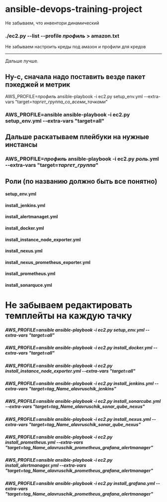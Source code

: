 # ansible-devops-training-project

Не забываем, что инвентори динамический

### ./ec2.py --list --profile *профиль* > amazon.txt

Не забываем настроить креды под амазон и профили для кредов

___

Дальше лучше.

## Ну-с, сначала надо поставить везде пакет пэкеджей и метрик

AWS_PROFILE=*профиль* ansible-playbook -i ec2.py setup_env.yml --extra-vars "target=*таргет_группа_со_всеми_тачками*"

### AWS_PROFILE=ansible ansible-playbook -i ec2.py setup_env.yml --extra-vars "target=all"

## Дальше раскатываем плейбуки на нужные инстансы

### AWS_PROFILE=*профиль* ansible-playbook -i ec2.py *роль*.yml --extra-vars "target=*таргет_группа*"

## Роли (по названию должно быть все понятно)

#### setup_env.yml 

#### install_jenkins.yml

#### install_alertmanaget.yml

#### install_docker.yml

#### install_instance_node_exporter.yml

#### install_nexus.yml

#### install_nexus_prometheus_exporter.yml

#### install_prometheus.yml

#### install_sonarquce.yml

# Не забываем редактировать темплейты на каждую тачку

##### AWS_PROFILE=ansible ansible-playbook -i ec2.py setup_env.yml --extra-vars "target=all"

##### AWS_PROFILE=ansible ansible-playbook -i ec2.py install_docker.yml --extra-vars "target=all"

##### AWS_PROFILE=ansible ansible-playbook -i ec2.py install_instance_node_exporter.yml --extra-vars "target=all"

##### AWS_PROFILE=ansible ansible-playbook -i ec2.py install_jenkins.yml --extra-vars "target=tag_Name_alavruschik_jenkins"

##### AWS_PROFILE=ansible ansible-playbook -i ec2.py install_sonarcube.yml --extra-vars "target=tag_Name_alavruschik_sonar_qube_nexus"

##### AWS_PROFILE=ansible ansible-playbook -i ec2.py install_nexus.yml --extra-vars "target=tag_Name_alavruschik_sonar_qube_nexus"

##### AWS_PROFILE=ansible ansible-playbook -i ec2.py install_prometheus.yml --extra-vars "target=tag_Name_alavruschik_prometheus_grafana_alertmanager"

##### AWS_PROFILE=ansible ansible-playbook -i ec2.py install_alertmanager.yml --extra-vars "target=tag_Name_alavruschik_prometheus_grafana_alertmanager"

##### AWS_PROFILE=ansible ansible-playbook -i ec2.py install_grafana.yml --extra-vars "target=tag_Name_alavruschik_prometheus_grafana_alertmanager"
